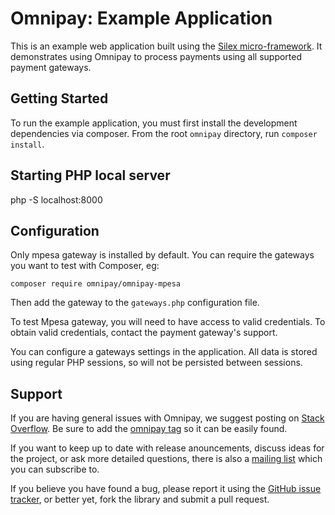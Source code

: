 # Omnipay: Example Application

This is an example web application built using the [Silex micro-framework](http://silex.sensiolabs.org/).
It demonstrates using Omnipay to process payments using all supported payment gateways.

## Getting Started

To run the example application, you must first install the development dependencies via composer.
From the root `omnipay` directory, run `composer install`.

## Starting PHP local server
php -S localhost:8000

## Configuration

Only mpesa gateway is installed by default. You can require the gateways you want to test with Composer, eg:

```
composer require omnipay/omnipay-mpesa
```

Then add the gateway to the `gateways.php` configuration file.

To test Mpesa gateway, you will need to have access to valid credentials. To obtain valid credentials,
contact the payment gateway's support.

You can configure a gateways settings in the application. All data is stored using regular PHP
sessions, so will not be persisted between sessions.

## Support

If you are having general issues with Omnipay, we suggest posting on
[Stack Overflow](http://stackoverflow.com/). Be sure to add the
[omnipay tag](http://stackoverflow.com/questions/tagged/omnipay) so it can be easily found.

If you want to keep up to date with release anouncements, discuss ideas for the project,
or ask more detailed questions, there is also a [mailing list](https://groups.google.com/forum/#!forum/omnipay) which
you can subscribe to.

If you believe you have found a bug, please report it using the [GitHub issue tracker](https://github.com/thephpleague/omnipay-example/issues),
or better yet, fork the library and submit a pull request.
